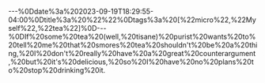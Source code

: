---%0Ddate%3a%202023-09-19T18:29:55-04:00%0Dtitle%3a%20%22%22%0Dtags%3a%20[%22micro%22,%22Myself%22,%22tea%22]%0D---%0DIf%20some%20tea%20(well,%20tisane)%20purist%20wants%20to%20tell%20me%20that%20smores%20tea%20shouldn't%20be%20a%20thing,%20I%20don't%20really%20have%20a%20great%20counterargument,%20but%20it's%20delicious,%20so%20I%20have%20no%20plans%20to%20stop%20drinking%20it.
